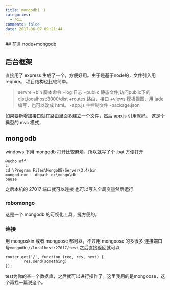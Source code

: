 ```yaml
---
title: mongodb(一)
categories:
  - 尺工
comments: false
date: 2017-06-07 09:21:44
---
```

<p></p>
<!-- more -->
## 前言
node+mongodb

## 后台框架
直接用了 express 生成了一个，方便好用。由于是基于node的，文件引入用require。
项目结构也比较简单。
> servre
  +bin  脚本命令
  +log  日志
  +public  静态文件,访问public下的dist,localhost:3000/dist
  +routes  路由，接口
  +views   模板视图，用 jade 编写，也可以改成 html。
  -app.js  主控制文件
  -package.json
  
如果要新增加接口就在路由里面多建立一个文件，然后 app.js 引用就好。
这是个典型的 mvc 模式，
## mongodb
windows 下用 mongodb 打开比较麻烦，所以就写了个 .bat 方便打开
```
@echo off
c:
cd \Program Files\MongoDB\Server\3.4\bin
mongod.exe --dbpath d:\mongo\db
pause
```
之后本机的 27017 端口就可以连接
也可以写入全局变量然后运行

### robomongo
这是一个 mongodb 的可视化工具，挺方便的。

###  连接
用 mongoskin 或者 mongoose 都可以，不过用 mongoose 的多很多
连接端口号`mongodb://localhost:27017/test`
之后直接返回就可以
```
router.get('/', function (req, res, next) {	
		res.send(something)
});
```
test为你的某一个数据库，之后就可以进行操作了。这里我用的是mongoose，这个再找一篇说这个。





